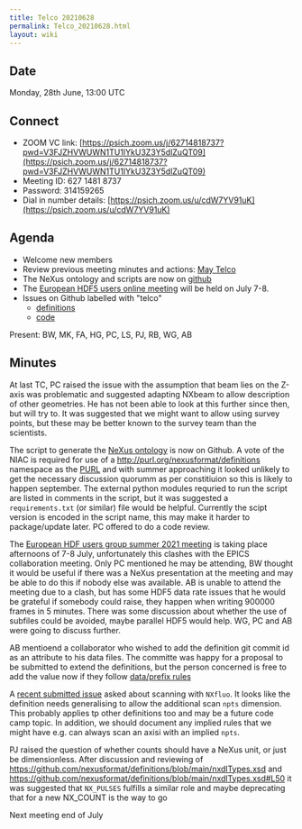 ```yaml
---
title: Telco 20210628
permalink: Telco_20210628.html
layout: wiki
---
```


Date
----

Monday, 28th June, 13:00 UTC

<!-- end of autogeneration -->

Connect
-------
* ZOOM VC link: [https://psich.zoom.us/j/62714818737?pwd=V3FJZHVWUWN1TU1IYkU3Z3Y5dlZuQT09](https://psich.zoom.us/j/62714818737?pwd=V3FJZHVWUWN1TU1IYkU3Z3Y5dlZuQT09)
* Meeting ID:   627 1481 8737
* Password:     314159265
* Dial in number details: [https://psich.zoom.us/u/cdW7YV91uK](https://psich.zoom.us/u/cdW7YV91uK)


Agenda
------
   * Welcome new members
   * Review previous meeting minutes and actions: [May Telco](Telco_20210505.md)
   * The NeXus ontology and scripts are now on [github](https://github.com/nexusformat/NeXusOntology)
   * The [European HDF5 users online meeting](https://www.hdfgroup.org/hug/europeanhug21/) will be held on July 7-8.
   * Issues on Github labelled with "telco"
     * [definitions](https://github.com/nexusformat/definitions/issues?q=is%3Aopen+is%3Aissue+label%3Atelco)
     * [code](https://github.com/nexusformat/code/issues?q=is%3Aopen+is%3Aissue+label%3Atelco)

Present: BW, MK, FA, HG, PC, LS, PJ, RB, WG, AB

Minutes
-------

At last TC, PC raised the issue with the assumption that beam lies on the Z-axis was problematic and suggested adapting NXbeam to allow description of other geometries. He has not been able to look at this further since then, but will try to. It was suggested that we might want to allow using survey points, but these may be better known to the survey team than the scientists.  

The script to generate the [NeXus ontology](https://github.com/nexusformat/NeXusOntology) is now on Github. A vote of the NIAC is required for use of a   http://purl.org/nexusformat/definitions namespace as the [PURL](https://en.wikipedia.org/wiki/Persistent_uniform_resource_locator) and with summer approaching it looked unlikely to get the necessary discussion quorumm as per constitiuion so this is likely to happen september. The external python modules requried to run the script are listed in comments in the script, but it was suggested a `requirements.txt` (or similar) file would be helpful. Currently the scipt version is encoded in the script name, this may make it harder to package/update later. PC offered to do a code review. 

The [European HDF users group summer 2021 meeting](https://www.hdfgroup.org/hug/europeanhug21/) is taking place afternoons of 7-8 July, unfortunately this clashes with the EPICS collaboration meeting. Only PC mentioned he may be attending, BW thought it would be useful if there was a NeXus presentation at the meeting and may be able to do this if nobody else was available. AB is unable to attend the meeting due to a clash, but has some HDF5 data rate issues that he would be grateful if somebody could raise, they happen when writing 900000 frames in 5 minutes. There was some discussion about whether the use of subfiles could be avoided, maybe parallel HDF5 would help. WG, PC and AB were going to discuss further. 

AB mentioend a collaborator who wished to add the definition git commit id as an attribute to his data files. The committe was happy for a proposal to be submitted to extend the definitions, but the person concerned is free to add the value now if they follow [data/prefix rules](https://manual.nexusformat.org/datarules.html#index-4)

A [recent submitted issue](https://github.com/nexusformat/definitions/issues/933) asked about scanning with `NXfluo`. It looks like the definition needs generalising to allow the additional scan `npts` dimension. This probably applies tp other definitions too and may be a future code camp topic. In addition, we should document any implied rules that we might have e.g. can always scan an axisi with an implied `npts`.

PJ raised the question of whether counts should have a NeXus unit, or just be dimensionless. After discussion and reviewing of https://github.com/nexusformat/definitions/blob/main/nxdlTypes.xsd and https://github.com/nexusformat/definitions/blob/main/nxdlTypes.xsd#L50 it was suggested that `NX_PULSES` fulfills a similar role and maybe deprecating that for a new NX_COUNT is the way to go 

Next meeting end of July
